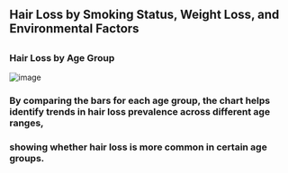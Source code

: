 ## Hair Loss by Smoking Status, Weight Loss, and Environmental Factors
##
### Hair Loss by Age Group
![image](https://github.com/user-attachments/assets/2dabfd8f-9a8a-4341-8eff-dec4826b821e)
### By comparing the bars for each age group, the chart helps identify trends in hair loss prevalence across different age ranges, 
### showing whether hair loss is more common in certain age groups.
##
